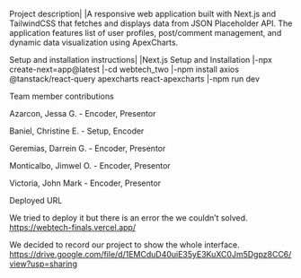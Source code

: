 Project description|
|A responsive web application built with Next.js and TailwindCSS that fetches and displays data from JSON Placeholder API. The application features list of user profiles, post/comment management, and dynamic data visualization using ApexCharts.

Setup and installation instructions|
|Next.js Setup and Installation
|-npx create-next=app@latest
|-cd webtech_two
|-npm install axios @tanstack/react-query apexcharts react-apexcharts
|-npm run dev

Team member contributions

Azarcon, Jessa G. - Encoder, Presentor

Baniel, Christine E. - Setup, Encoder

Geremias, Darrein G. - Encoder, Presentor

Monticalbo, Jimwel O. - Encoder, Presentor

Victoria, John Mark - Encoder, Presentor

Deployed URL

We tried to deploy it but there is an error the we couldn’t solved.
https://webtech-finals.vercel.app/

We decided to record our project to show the whole interface. 
https://drive.google.com/file/d/1EMCduD40uiE35yE3KuXC0Jm5Dgpz8CC6/view?usp=sharing

